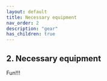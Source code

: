 ```yaml
---
layout: default
title: Necessary equipment
nav_order: 2
description: "gear"
has_children: true
---
```


## **2. Necessary equipment**

Fun!!!